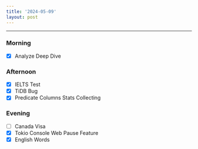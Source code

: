 ```yaml
---
title: '2024-05-09'
layout: post
---
```


---

### Morning

- [x] Analyze Deep Dive

### Afternoon

- [x] IELTS Test
- [x] TiDB Bug
- [x] Predicate Columns Stats Collecting

### Evening

- [ ] Canada Visa
- [x] Tokio Console Web Pause Feature
- [x] English Words
